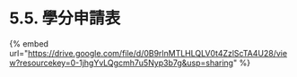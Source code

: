 # 5.5. 學分申請表

{% embed url="https://drive.google.com/file/d/0B9rlnMTLHLQLV0t4ZzlScTA4U28/view?resourcekey=0-1jhgYvLQgcmh7u5Nyp3b7g&usp=sharing" %}
